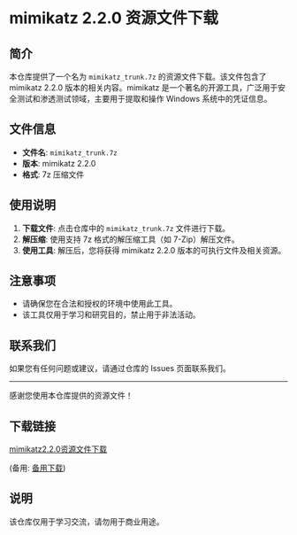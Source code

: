 # mimikatz 2.2.0 资源文件下载

## 简介

本仓库提供了一个名为 `mimikatz_trunk.7z` 的资源文件下载。该文件包含了 mimikatz 2.2.0 版本的相关内容。mimikatz 是一个著名的开源工具，广泛用于安全测试和渗透测试领域，主要用于提取和操作 Windows 系统中的凭证信息。

## 文件信息

- **文件名**: `mimikatz_trunk.7z`
- **版本**: mimikatz 2.2.0
- **格式**: 7z 压缩文件

## 使用说明

1. **下载文件**: 点击仓库中的 `mimikatz_trunk.7z` 文件进行下载。
2. **解压缩**: 使用支持 7z 格式的解压缩工具（如 7-Zip）解压文件。
3. **使用工具**: 解压后，您将获得 mimikatz 2.2.0 版本的可执行文件及相关资源。

## 注意事项

- 请确保您在合法和授权的环境中使用此工具。
- 该工具仅用于学习和研究目的，禁止用于非法活动。

## 联系我们

如果您有任何问题或建议，请通过仓库的 Issues 页面联系我们。

---

感谢您使用本仓库提供的资源文件！

## 下载链接
[mimikatz2.2.0资源文件下载](https://pan.quark.cn/s/224b61254574) 

(备用: [备用下载](https://pan.baidu.com/s/1muIZt7SSk7FSXTlDy8NArg?pwd=1234))

## 说明

该仓库仅用于学习交流，请勿用于商业用途。

